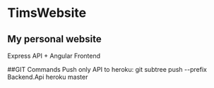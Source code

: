 # TimsWebsite

## My personal website
Express API + Angular Frontend


##GIT Commands
Push only API to heroku: git subtree push --prefix Backend.Api heroku master
